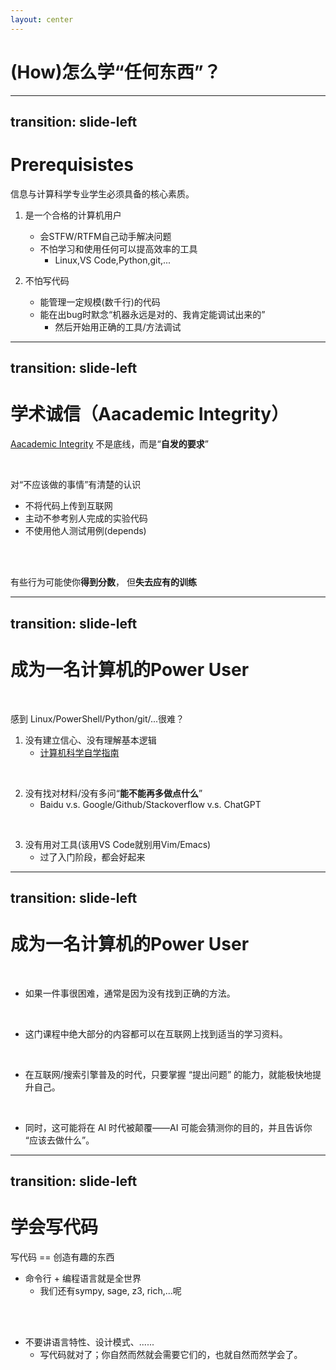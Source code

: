 ```yaml
---
layout: center
---
```


# (How)怎么学“任何东西”？

---
transition: slide-left
---

# Prerequisistes

信息与计算科学专业学生必须具备的核心素质。

<v-clicks>

1. 是一个合格的计算机用户
    * 会STFW/RTFM自己动手解决问题
    * 不怕学习和使用任何可以提高效率的工具
        * Linux,VS Code,Python,git,...

2. 不怕写代码
    * 能管理一定规模(数千行)的代码
    * 能在出bug时默念“机器永远是对的、我肯定能调试出来的”
        * 然后开始用正确的工具/方法调试

</v-clicks>

---
transition: slide-left
---

# 学术诚信（Aacademic Integrity）

[Aacademic Integrity](https://integrity.mit.edu/) 不是底线，而是“**自发的要求**”

<br/>

<v-click>

对“不应该做的事情”有清楚的认识

</v-click>

<v-clicks>

* <span class="color-rose-600 font-bold">不将代码上传到互联网</span>
* <span class="color-rose-600 font-bold">主动不参考别人完成的实验代码</span>
* <span class="color-rose-600 font-bold">不使用他人测试用例(depends)</span>

</v-clicks>

<br/>
<br/>

<v-click>

有些行为可能使你**得到分数**， 但**失去应有的训练**

</v-click>

---
transition: slide-left
---

# 成为一名计算机的Power User

<br/>

感到 Linux/PowerShell/Python/git/...很难？

<v-clicks>

1. 没有建立信心、没有理解基本逻辑
    * [计算机科学自学指南](https://suepaper.github.io/math201/docs/notes/cs%E2%80%94roadmap)

<br/>

2. 没有找对材料/没有多问“**能不能再多做点什么**”
    * Baidu v.s. Google/Github/Stackoverflow v.s. ChatGPT

<br/>

3. 没有用对工具(该用VS Code就别用Vim/Emacs)
    * 过了入门阶段，都会好起来

</v-clicks>

---
transition: slide-left
---

# 成为一名计算机的Power User

<br/>

<v-clicks>

* 如果一件事很困难，通常是因为没有找到正确的方法。

<br/>

* 这门课程中绝大部分的内容都可以在互联网上找到适当的学习资料。

<br/>

* 在互联网/搜索引擎普及的时代，只要掌握 “提出问题” 的能力，就能极快地提升自己。

<br/>

* 同时，这可能将在 AI 时代被颠覆——AI 可能会猜测你的目的，并且告诉你 “应该去做什么”。

</v-clicks>

---
transition: slide-left
---

# 学会写代码

写代码 == 创造有趣的东西

* 命令行 + 编程语言就是全世界
    * 我们还有sympy, sage, z3, rich,...呢

<br/>
<br/>

<v-click>

* 不要讲语言特性、设计模式、......
    * 写代码就对了；你自然而然就会需要它们的，也就自然而然学会了。

</v-click>
